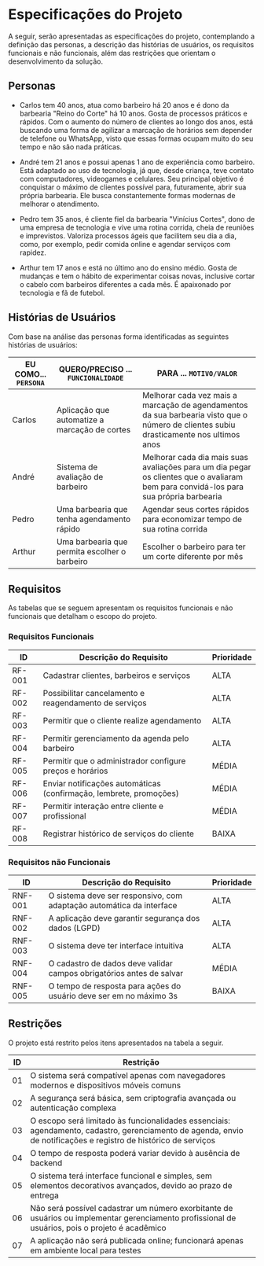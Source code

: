 # Especificações do Projeto

A seguir, serão apresentadas as especificações do projeto, contemplando a definição das personas, a descrição das histórias de usuários, os requisitos funcionais e não funcionais, além das restrições que orientam o desenvolvimento da solução.

## Personas

- Carlos tem 40 anos, atua como barbeiro há 20 anos e é dono da barbearia "Reino do Corte" há 10 anos. Gosta de processos práticos e rápidos. Com o aumento do número de clientes ao longo dos anos, está buscando uma forma de agilizar a marcação de horários sem depender de telefone ou WhatsApp, visto que essas formas ocupam muito do seu tempo e não são nada práticas.

- André tem 21 anos e possui apenas 1 ano de experiência como barbeiro. Está adaptado ao uso de tecnologia, já que, desde criança, teve contato com computadores, videogames e celulares. Seu principal objetivo é conquistar o máximo de clientes possível para, futuramente, abrir sua própria barbearia. Ele busca constantemente formas modernas de melhorar o atendimento.

- Pedro tem 35 anos, é cliente fiel da barbearia "Vinícius Cortes", dono de uma empresa de tecnologia e vive uma rotina corrida, cheia de reuniões e imprevistos. Valoriza processos ágeis que facilitem seu dia a dia, como, por exemplo, pedir comida online e agendar serviços com rapidez.

- Arthur tem 17 anos e está no último ano do ensino médio. Gosta de mudanças e tem o hábito de experimentar coisas novas, inclusive cortar o cabelo com barbeiros diferentes a cada mês. É apaixonado por tecnologia e fã de futebol.


## Histórias de Usuários

Com base na análise das personas forma identificadas as seguintes histórias de usuários:

|EU COMO... `PERSONA`| QUERO/PRECISO ... `FUNCIONALIDADE` |PARA ... `MOTIVO/VALOR`                 |
|--------------------|------------------------------------|----------------------------------------|
|Carlos | Aplicação que automatize a marcação de cortes          | Melhorar cada vez mais a marcação de agendamentos da sua barbearia visto que o número de clientes subiu drasticamente nos ultimos anos           |
|André       | Sistema de avaliação de barbeiro                 | Melhorar cada dia mais suas avaliações para um dia pegar os clientes que o avaliaram bem para convidá-los para sua própria barbearia |
|Pedro     | Uma barbearia que tenha agendamento rápido               | Agendar seus cortes rápidos para economizar tempo de sua rotina corrida |
|Arthur    | Uma barbearia que permita escolher o barbeiro             | Escolher o barbeiro para ter um corte diferente por mês |


## Requisitos

As tabelas que se seguem apresentam os requisitos funcionais e não funcionais que detalham o escopo do projeto. 

### Requisitos Funcionais

|ID    | Descrição do Requisito  | Prioridade |
|------|-----------------------------------------|----|
|RF-001| Cadastrar clientes, barbeiros e serviços | ALTA | 
|RF-002| Possibilitar cancelamento e reagendamento de serviços | ALTA |
|RF-003| Permitir que o cliente realize agendamento | ALTA | 
|RF-004| Permitir gerenciamento da agenda pelo barbeiro | ALTA | 
|RF-005| Permitir que o administrador configure preços e horários | MÉDIA | 
|RF-006| Enviar notificações automáticas (confirmação, lembrete, promoções) | MÉDIA | 
|RF-007| Permitir interação entre cliente e profissional | MÉDIA | 
|RF-008| Registrar histórico de serviços do cliente | BAIXA | 

### Requisitos não Funcionais

|ID     | Descrição do Requisito  |Prioridade |
|-------|-------------------------|----|
|RNF-001| O sistema deve ser responsivo, com adaptação automática da interface | ALTA | 
|RNF-002| A aplicação deve garantir segurança dos dados (LGPD) | ALTA | 
|RNF-003| O sistema deve ter interface intuitiva | ALTA | 
|RNF-004| O cadastro de dados deve validar campos obrigatórios antes de salvar | MÉDIA | 
|RNF-005| O tempo de resposta para ações do usuário deve ser em no máximo 3s | BAIXA | 

## Restrições

O projeto está restrito pelos itens apresentados na tabela a seguir.

|ID| Restrição                                             |
|--|-------------------------------------------------------|
|01| O sistema será compatível apenas com navegadores modernos e dispositivos móveis comuns |
|02| A segurança será básica, sem criptografia avançada ou autenticação complexa        |
|03| O escopo será limitado às funcionalidades essenciais: agendamento, cadastro, gerenciamento de agenda, envio de notificações e registro de histórico de serviços        |
|04| O tempo de resposta poderá variar devido à ausência de backend        |
|05| O sistema terá interface funcional e simples, sem elementos decorativos avançados, devido ao prazo de entrega        |
|06| Não será possível cadastrar um número exorbitante de usuários ou implementar gerenciamento profissional de usuários, pois o projeto é acadêmico        |
|07| A aplicação não será publicada online; funcionará apenas em ambiente local para testes        |
